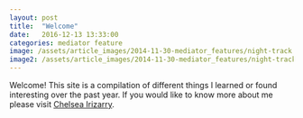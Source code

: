 ```yaml
---
layout: post
title:  "Welcome"
date:   2016-12-13 13:33:00
categories: mediator feature
image: /assets/article_images/2014-11-30-mediator_features/night-track.JPG
image2: /assets/article_images/2014-11-30-mediator_features/night-track-mobile.JPG
---
```


Welcome! This site is a compilation of different things I learned or found interesting over the past year. 
If you would like to know more about me please visit [Chelsea Irizarry](http://chelseairizarry.org).